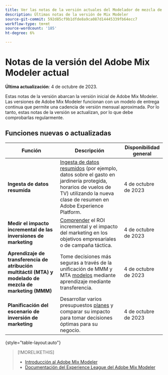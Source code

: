 ```yaml
---
title: Ver las notas de la versión actuales del Modelador de mezcla de Adobes
description: Últimas notas de la versión de Mix Modeler
source-git-commit: 592d85cf9b1dfde8a9ca087d14445339fb64ecc7
workflow-type: tm+mt
source-wordcount: '185'
ht-degree: 6%

---
```


# Notas de la versión del Adobe Mix Modeler actual

**Última actualización**: 4 de octubre de 2023.

Estas notas de la versión abarcan la versión inicial de Adobe Mix Modeler. Las versiones de Adobe Mix Modeler funcionan con un modelo de entrega continua que permite una cadencia de versión mensual aproximada. Por lo tanto, estas notas de la versión se actualizan, por lo que debe comprobarlas regularmente.


## Funciones nuevas o actualizadas

| Función | Descripción | Disponibilidad general |
|---|---|---|
| **Ingesta de datos resumida** | [Ingesta de datos resumidos](../ingest-data/overview.md) (por ejemplo, datos sobre el gasto en jardinería protegida, horarios de vuelos de TV) utilizando la nueva clase de resumen en Adobe Experience Platform. | 4 de octubre de 2023 |
| **Medir el impacto incremental de las inversiones de marketing** | [Comprender](../dashboard/overview.md) el ROI incremental y el impacto del marketing en los objetivos empresariales o de campaña táctica. | 4 de octubre de 2023 |
| **Aprendizaje de transferencia de atribución multitáctil (MTA) y modelado de mezcla de marketing (MMM)** | Tome decisiones más seguras a través de la unificación de MMM y MTA [modelos](../models/overview.md) mediante aprendizaje mediante transferencia. | 4 de octubre de 2023 |
| **Planificación del escenario de inversión de marketing** | Desarrollar varios presupuestos [planes](../plans/overview.md) y comparar su impacto para tomar decisiones óptimas para su negocio. | 4 de octubre de 2023 |

{style="table-layout:auto"}


>[!MORELIKETHIS]
>
>* [Introducción al Adobe Mix Modeler](https://business.adobe.com/products/experience-platform/planning-and-measurement.html)
>* [Documentación del Experience League del Adobe Mix Modeler](https://experienceleague.adobe.com/docs/mix-modeler.html?lang=en)



